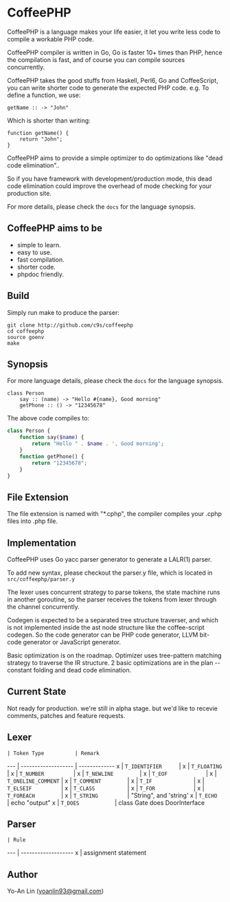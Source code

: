 CoffeePHP
==================

CoffeePHP is a language makes your life easier,
it let you write less code to compile a workable PHP code.

CoffeePHP compiler is written in Go, Go is faster 10+ times than PHP, hence the
compilation is fast, and of course you can compile sources concurrently.

CoffeePHP takes the good stuffs from Haskell, Perl6, Go and CoffeeScript, you can write
shorter code to generate the expected PHP code. e.g. To define a function, we use:

    getName :: -> "John"

Which is shorter than writing:

    function getName() {
        return "John";
    }

CoffeePHP aims to provide a simple optimizer to do optimizations like "dead
code elimination"..

So if you have framework with development/production mode, this dead code
elimination could improve the overhead of mode checking for your production
site.

For more details, please check the `docs` for the language synopsis.


CoffeePHP aims to be
---------------------

* simple to learn.
* easy to use.
* fast compilation.
* shorter code.
* phpdoc friendly.


Build
---------
Simply run make to produce the parser:

    git clone http://github.com/c9s/coffeephp
    cd coffeephp
    source goenv
    make

Synopsis
---------
For more language details, please check the `docs` for the language synopsis.

    class Person
        say :: (name) -> "Hello #{name}, Good morning"
        getPhone :: () -> "12345678"
        
The above code compiles to:

```php
class Person {
    function say($name) {
        return "Hello " . $name . ', Good morning';
    }
    function getPhone() {
        return "12345678";
    }
}
```

File Extension
--------------------
The file extension is named with "\*.cphp", the compiler compiles your .cphp
files into .php file.


Implementation
---------------
CoffeePHP uses Go yacc parser generator to generate a LALR(1) parser. 

To add new syntax, please checkout the parser.y file, which is located in
`src/coffeephp/parser.y`

The lexer uses concurrent strategy to parse tokens, the state machine runs in
another goroutine, so the parser receives the tokens from lexer through the
channel concurrently.

Codegen is expected to be a separated tree structure traverser, and 
which is not implemented inside the ast node structure like the
coffee-script codegen. So the code generator can be PHP code generator, LLVM
bit-code generator or JavaScript generator.

Basic optimization is on the roadmap. Optimizer uses tree-pattern matching
strategy to traverse the IR structure. 2 basic optimizations are in the plan --
constant folding and dead code elimination.


Current State
-------------
Not ready for production. we're still in alpha stage. but we'd like to recevie
comments, patches and feature requests.


Lexer
------

    | Token Type          | Remark
--- | ------------------- | -------------
 x  | `T_IDENTIFIER     ` | 
 x  | `T_FLOATING       ` |
 x  | `T_NUMBER         ` |
 x  | `T_NEWLINE        ` |
 x  | `T_EOF            ` |
 x  | `T_ONELINE_COMMENT` |
 x  | `T_COMMENT        ` |
 x  | `T_IF             ` |
 x  | `T_ELSEIF         ` |
 x  | `T_CLASS          ` |
 x  | `T_FOR            ` |
 x  | `T_FOREACH        ` | 
 x  | `T_STRING         ` |  "String", and 'string'
 x  | `T_ECHO           ` |  echo "output"
 x  | `T_DOES           ` |  class Gate does DoorInterface

Parser
---------

    | Rule                
--- | -------------------
 x  | assignment statement



Author
-------------

Yo-An Lin (yoanlin93@gmail.com)

